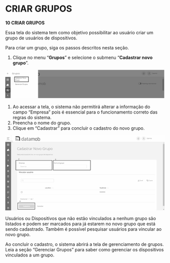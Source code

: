 # CRIAR GRUPOS

**10 CRIAR GRUPOS**

Essa tela do sistema tem como objetivo possibilitar ao usuário criar um grupo de usuários de dispositivos.

Para criar um grupo, siga os passos descritos nesta seção.

1. Clique no menu “**Grupos**” e selecione o submenu “**Cadastrar novo grupo**”.

![](<.gitbook/assets/0 (10).png>)

1. Ao acessar a tela, o sistema não permitirá alterar a informação do campo “Empresa” pois é essencial para o funcionamento correto das regras do sistema.
2. Preencha o nome do grupo.
3. Clique em “Cadastrar” para concluir o cadastro do novo grupo.

![](<.gitbook/assets/1 (9).png>)

Usuários ou Dispositivos que não estão vinculados a nenhum grupo são listados e podem ser marcados para já estarem no novo grupo que está sendo cadastrado. Também é possível pesquisar usuários para vincular ao novo grupo.

Ao concluir o cadastro, o sistema abrirá a tela de gerenciamento de grupos. Leia a seção “Gerenciar Grupos” para saber como gerenciar os dispositivos vinculados a um grupo.

